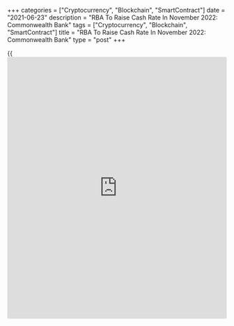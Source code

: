 +++
categories = ["Cryptocurrency", "Blockchain", "SmartContract"]
date = "2021-06-23"
description = "RBA To Raise Cash Rate In November 2022: Commonwealth Bank"
tags = ["Cryptocurrency", "Blockchain", "SmartContract"]
title = "RBA To Raise Cash Rate In November 2022: Commonwealth Bank"
type = "post"
+++

{{<iframe id="large-banner" src="https://www.bounty.group/#slide=3.0" width="100%" height="600" scrolling="no" style="border: 0px solid rgb(216, 221, 230); border-radius: 3px;">}}

The Reserve Bank of Australia is set to hike its cash rate in November
2022, which is earlier than its current guidance of "2024 at the
earliest", economists at the Commonwealth Bank of Australia said
Wednesday.  
  
"We have penciled in an increase of 15 basis points which would take the
cash rate to 0.25 percent," Gareth Aird, head of Australian economics at
CBA, said in a research note.  
  
The bank expects that to be followed by an increase of 25 basis points
in December 2022.

The CBA economists also expect three further 25-basis point hikes in the
first, second and third quarters of 2023. That would take the cash rate
to 1.25 percent, the level at which the bank assess the cash rate to be
neutral.  
  
The two key assumptions that underpin the bank's RBA call are the
continuation of the expansionary fiscal [policy](https://www.fintechee.com/policy/) over the next few years
and an increase in the net overseas immigration from mid-2022, but at a
slower rate than pre-Covid.  
  
"The forward looking indicators of labor demand are very strong yet
labor supply is constrained, which means the labor market will continue
to tighten very quickly and wages growth will accelerate," Aird said.

"The Commonwealth fiscal stance as well as the targeted level of net
overseas immigration in 2022/23 will have a large bearing on nominal
wage outcomes and therefore the path of interest rates."

For comments and feedback [contact](https://www.playgroundfx.com/contact/): editorial@rtt[news](https://www.letsplayfx.com/blog/forex-news-website/).com

[Economic News][1]

 **What parts of the world are seeing the best (and worst) economic
performances lately? Click[here][2] to check out our [Econ Scorecard][2]
and find out! See up-to-the-moment [ranking](https://www.playgroundfx.com/blog/crypto-exchange-ranking/)s for the best and worst
performers in [GDP][2], [unemployment rate][3], [inflation][4] and much
more.**

   1. www.rtt[news](https://www.letsplayfx.com/blog/forex-news-website/).com/Content/EconomicNews.aspx
   2. www.rtt[news](https://www.letsplayfx.com/blog/forex-news-website/).com/economic-scorecard/world-rank/GDP/highest-performance.aspx
   3. www.rtt[news](https://www.letsplayfx.com/blog/forex-news-website/).com/economic-scorecard/world-rank/unemployment-rate/lowest-performance.aspx
   4. www.rtt[news](https://www.letsplayfx.com/blog/forex-news-website/).com/economic-scorecard/world-rank/CPI/highest-performance.aspx